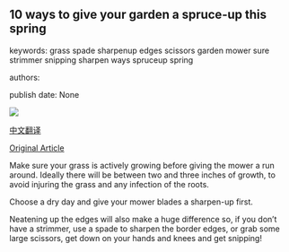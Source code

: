 ## 10 ways to give your garden a spruce-up this spring

keywords: grass spade sharpenup edges scissors garden mower sure strimmer snipping sharpen ways spruceup spring

authors: 

publish date: None

![](https://ichef.bbci.co.uk/images/ic/1200x675/p0646j2p.jpg)

[中文翻译](10%20ways%20to%20give%20your%20garden%20a%20spruce-up%20this%20spring_zh.md)

[Original Article](https://www.bbc.co.uk/programmes/articles/15nLyQKhWzbzwrm7X11gtSZ/10-ways-to-give-your-garden-a-spruce-up-this-spring)

Make sure your grass is actively growing before giving the mower a run around. Ideally there will be between two and three inches of growth, to avoid injuring the grass and any infection of the roots.

Choose a dry day and give your mower blades a sharpen-up first.

Neatening up the edges will also make a huge difference so, if you don’t have a strimmer, use a spade to sharpen the border edges, or grab some large scissors, get down on your hands and knees and get snipping\!